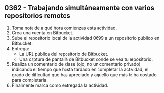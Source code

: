 ## 0362 - Trabajando simultáneamente con varios repositorios remotos

1. Toma nota de a qué hora comienzas esta actividad.
2. Crea una cuenta en Bitbucket.
3. Sube el repositorio local de la actividad 0699 a un repositorio público en Bitbucket.
3. Entrega:
    - La URL pública del repositorio de Bitbucket.
    - Una captura de pantalla de Bitbucket donde se vea tu repositorio.
4. Realiza un comentario de clase (ojo, no un comentario privado) indicando el tiempo que hasta tardado en completar la actividad, el grado de dificultad que has apreciado y aquello que más te ha costado para completarla.
5. Finalmente marca como entregada la actividad.
